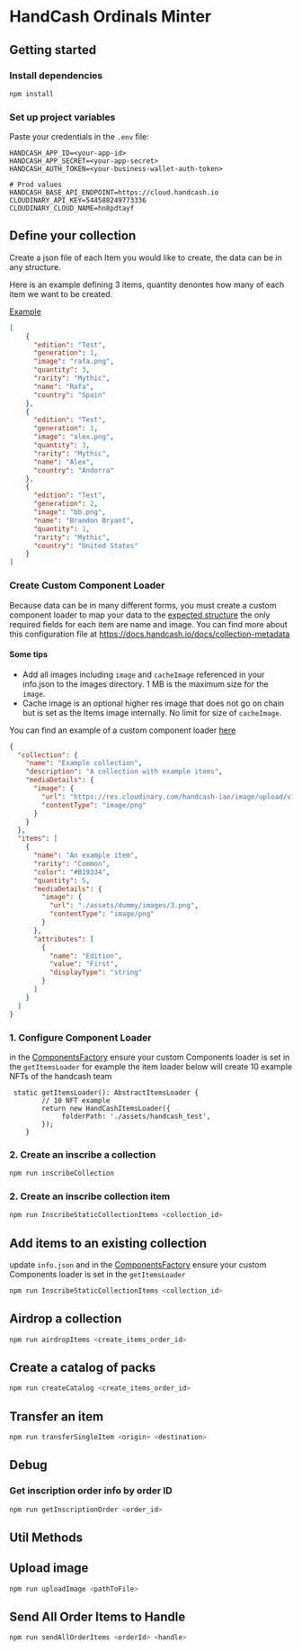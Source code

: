 # HandCash Ordinals Minter

## Getting started

### Install dependencies

```bash
npm install
```

### Set up project variables

Paste your credentials in the `.env` file:
```
HANDCASH_APP_ID=<your-app-id>
HANDCASH_APP_SECRET=<your-app-secret>
HANDCASH_AUTH_TOKEN=<your-business-wallet-auth-token>

# Prod values
HANDCASH_BASE_API_ENDPOINT=https://cloud.handcash.io
CLOUDINARY_API_KEY=544588249773336
CLOUDINARY_CLOUD_NAME=hn8pdtayf

```


## Define your collection
Create a json file of each Item you would like to create, the data can be in any structure.

Here is an example defining 3 items, quantity denontes how many of each item we want to be created.


 [Example](/assets/handcash_test/info.json)
```json
[
    {
      "edition": "Test",
      "generation": 1,
      "image": "rafa.png",
      "quantity": 3, 
      "rarity": "Mythic",
      "name": "Rafa",
      "country": "Spain"
    },
    {
      "edition": "Test",
      "generation": 1,
      "image": "alex.png",
      "quantity": 3,
      "rarity": "Mythic",
      "name": "Alex",
      "country": "Andorra"
    },
    {
      "edition": "Test",
      "generation": 2,
      "image": "bb.png",
      "name": "Brandon Bryant",
      "quantity": 1,
      "rarity": "Mythic",
      "country": "United States"
    }
]

```



### Create Custom Component Loader 
Because data can be in many different forms, you must create a custom component loader to map your data to the [expected structure](src/loaders/Types.ts) the only required fields for each item are name and image.
You can find more about this configuration file at https://docs.handcash.io/docs/collection-metadata


#### Some tips
- Add all images including `image` and `cacheImage` referenced in your info.json to the images directory. 1 MB is the maximum size for the `image`.
- Cache image is an optional higher res image that does not go on chain but is set as the Items image internally. No limit for size of `cacheImage`.



You can find an example of a custom component loader [here](src/loaders/HandCashItemsLoader.ts)

```json
{
  "collection": {
    "name": "Example collection",
    "description": "A collection with example items",
    "mediaDetails": {
      "image": {
        "url": "https://res.cloudinary.com/handcash-iae/image/upload/v1687295380/items/HeroImage_MysteryBox_wq5iz2_lceykv.jpg",
        "contentType": "image/png"
      }
    }
  },
  "items": [
    {
      "name": "An example item",
      "rarity": "Common",
      "color": "#B19334",
      "quantity": 5,
      "mediaDetails": {
        "image": {
          "url": "./assets/dummy/images/3.png",
          "contentType": "image/png"
        }
      },
      "attributes": [
        {
          "name": "Edition",
          "value": "First",
          "displayType": "string"
        }
      ]
    }
  ]
}

```



### 1. Configure Component Loader 

in the [ComponentsFactory](/src/ComponentsFactory.ts) ensure your custom Components loader is set in the `getItemsLoader`
for example the item loader below will create 10 example NFTs of the handcash team

```
 static getItemsLoader(): AbstractItemsLoader {
        // 10 NFT example
        return new HandCashItemsLoader({
             folderPath: './assets/handcash_test',
        });
    }

```

### 2. Create an inscribe a collection

```bash
npm run inscribeCollection
```

### 2. Create an inscribe collection item

```bash
npm run InscribeStaticCollectionItems <collection_id>
```

## Add items to an existing collection
update `info.json` and in the [ComponentsFactory](/src/ComponentsFactory.ts) ensure your custom Components loader is set in the `getItemsLoader`

```bash
npm run InscribeStaticCollectionItems <collection_id>
```

## Airdrop a collection

```bash
npm run airdropItems <create_items_order_id>
```

## Create a catalog of packs

```bash
npm run createCatalog <create_items_order_id>
```

## Transfer an item

```bash
npm run transferSingleItem <origin> <destination>
```

## Debug

### Get inscription order info by order ID
```bash
npm run getInscriptionOrder <order_id>
```

## Util Methods 

## Upload image
```bash
npm run uploadImage <pathToFile>
```
## Send All Order Items to Handle
```bash
npm run sendAllOrderItems <orderId> <handle> 
```

